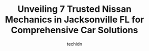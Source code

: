 ---
layout: ampstory
image: https://images.unsplash.com/photo-1488610883421-64eb350d7f12?ixlib=rb-4.0.3&ixid=MnwxMjA3fDB8MHxwaG90by1wYWdlfHx8fGVufDB8fHx8&auto=format&fit=crop&w=640&h=853&q=80
author: techidn
featured: false
description: When it comes to finding reliable automotive experts in Jacksonville FL, USA, look no further than the 7 best Nissan Mechanic in the area. With their exceptional skills and dedication to pro
title: Unveiling 7 Trusted Nissan Mechanics in Jacksonville FL for Comprehensive Car Solutions
cover:
   title: Unveiling 7 Trusted Nissan Mechanics in Jacksonville FL for Comprehensive Car Solutions
   subtitle: Rickpate
   background: https://images.unsplash.com/photo-1488610883421-64eb350d7f12?ixlib=rb-4.0.3&ixid=MnwxMjA3fDB8MHxwaG90by1wYWdlfHx8fGVufDB8fHx8&auto=format&fit=crop&w=640&h=853&q=80

pages: 
 - layout: thirds
   top: <h1>#1 Aarons Car Care, Inc.</h1>
   bottom: "<p>Excellent service, diagnosed my problem in minutes, explained the process and then provided me with an estimate. I agreed on Friday and brought the car in on Monday, Had </p>"
   background: https://www.knot35.com/toplist/wp-content/uploads/2023/06/best-nissan-mechanic-1-in-jacksonville-fl-1685831380.jpeg
   backgroundblur: true
 - layout: thirds
   top: <h1>#2 Japanese Auto Specialist Inc.</h1>
   bottom: "<p>2062 St Johns Bluff Rd S, Jacksonville, FL 32246, United States</p>"
   background: https://www.knot35.com/toplist/wp-content/uploads/2023/06/best-nissan-mechanic-2-in-jacksonville-fl-1685831381.jpeg
   cta:
      link: https://www.knot35.com/toplist/unveiling-7-trusted-nissan-mechanics-in-jacksonville-fl-for-comprehensive-car-solutions/
      text: Unveiling 7 Trusted Nissan Mechanics in Jacksonville FL for Comprehensive Car Solutions
 - layout: thirds
   top: <h1>#3 Nissan Of Orange Park Service Center</h1>
   bottom: "<p>7447 Blanding Blvd, Jacksonville, FL 32244, United States</p>"
   background: https://www.knot35.com/toplist/wp-content/uploads/2023/06/best-nissan-mechanic-3-in-jacksonville-fl-1685831381.jpeg
   cta:
      link: https://www.knot35.com/toplist/unveiling-7-trusted-nissan-mechanics-in-jacksonville-fl-for-comprehensive-car-solutions/
      text: Unveiling 7 Trusted Nissan Mechanics in Jacksonville FL for Comprehensive Car Solutions
 - layout: thirds
   top: <h1>#4 Tony Auto Repair LLC</h1>
   bottom: "<p>5933 Lenox Ave, Jacksonville, FL 32205, United States</p>"
   background: https://images.unsplash.com/photo-1615749413727-825b59a857b5?ixlib=rb-4.0.3&ixid=MnwxMjA3fDB8MHxwaG90by1wYWdlfHx8fGVufDB8fHx8&auto=format&fit=crop&w=640&h=853&q=80
   cta:
      link: https://www.knot35.com/toplist/unveiling-7-trusted-nissan-mechanics-in-jacksonville-fl-for-comprehensive-car-solutions/
      text: Unveiling 7 Trusted Nissan Mechanics in Jacksonville FL for Comprehensive Car Solutions
 - layout: thirds
   top: <h1>#5 Coggin Nissan On Atlantic in Jacksonville Service Department</h1>
   bottom: "<p>10600 Atlantic Blvd, Jacksonville, FL 32225, United States</p>"
   background: https://images.unsplash.com/photo-1462556791646-c201b8241a94?ixlib=rb-4.0.3&ixid=MnwxMjA3fDB8MHxwaG90by1wYWdlfHx8fGVufDB8fHx8&auto=format&fit=crop&w=640&h=853&q=80
   cta:
      link: https://www.knot35.com/toplist/unveiling-7-trusted-nissan-mechanics-in-jacksonville-fl-for-comprehensive-car-solutions/
      text: Unveiling 7 Trusted Nissan Mechanics in Jacksonville FL for Comprehensive Car Solutions
 - layout: thirds
   top: <h1>#6 Hughs Riverside Automotive</h1>
   bottom: "<p>620 Chelsea St, Jacksonville, FL 32204, United States</p>"
   background: https://images.unsplash.com/photo-1618005182384-a83a8bd57fbe?ixlib=rb-4.0.3&ixid=MnwxMjA3fDB8MHxwaG90by1wYWdlfHx8fGVufDB8fHx8&auto=format&fit=crop&w=640&h=853&q=80
   cta:
      link: https://www.knot35.com/toplist/unveiling-7-trusted-nissan-mechanics-in-jacksonville-fl-for-comprehensive-car-solutions/
      text: Unveiling 7 Trusted Nissan Mechanics in Jacksonville FL for Comprehensive Car Solutions
 - layout: thirds
   top: <h1>#7 Greenway Nissan of Jacksonville Service Center</h1>
   bottom: "<p>1726 Cassat Ave suite a, Jacksonville, FL 32210, United States</p>"
   background: https://images.unsplash.com/photo-1618556658017-fd9c732d1360?ixlib=rb-4.0.3&ixid=MnwxMjA3fDB8MHxwaG90by1wYWdlfHx8fGVufDB8fHx8&auto=format&fit=crop&w=640&h=853&q=80
   cta:
      link: https://www.knot35.com/toplist/unveiling-7-trusted-nissan-mechanics-in-jacksonville-fl-for-comprehensive-car-solutions/
      text: Unveiling 7 Trusted Nissan Mechanics in Jacksonville FL for Comprehensive Car Solutions
 - layout: thirds
   middle: Continue reading...
   background: https://images.unsplash.com/photo-1510906594845-bc082582c8cc?ixlib=rb-4.0.3&ixid=MnwxMjA3fDB8MHxwaG90by1wYWdlfHx8fGVufDB8fHx8&auto=format&fit=crop&w=640&h=853&q=80
   cta:
      link: https://www.knot35.com/toplist/unveiling-7-trusted-nissan-mechanics-in-jacksonville-fl-for-comprehensive-car-solutions/
      text: Unveiling 7 Trusted Nissan Mechanics in Jacksonville FL for Comprehensive Car Solutions
      
---